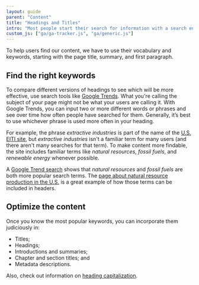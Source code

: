 ```yaml
---
layout: guide
parent: "Content"
title: "Headings and Titles"
intro: "Most people start their search for information with a search engine; but if they can't find your page, they won't read your content."
custom_js: ["ga/ga-tracker.js", "ga/generic.js"]
---
```


To help users find our content, we have to use their vocabulary and keywords, starting with the page title, summary, and first paragraph.

## Find the right keywords

To compare different versions of headings to see which will be more effective, use search tools like [Google Trends](https://www.google.com/trends). What you're calling the subject of your page might not be what your users are calling it. With Google Trends, you can input two or more different words or phrases and see over time how often people have searched for them. Generally, it’s best to use whichever phrase is used more often in your heading.

For example, the phrase _extractive industries_ is part of the name of the [U.S. EITI site](https://useiti.doi.gov/), but _extractive industries_ isn't a familiar term for many users (and there aren't  many searches for that term). To  make content more findable, the site includes familiar terms like _natural resources_, _fossil fuels_, and _renewable energy_ whenever possible.

A [Google Trend search](https://www.google.com/trends/explore?date=all&q=extractive%20industries,fossil%20fuels) shows that _natural resources_ and _fossil fuels_ are both more popular search terms. The [page about natural resource production in the U.S.](https://useiti.doi.gov/how-it-works/production/) is a great example of how those terms can be included in headers.

## Optimize the content

Once you know the most popular keywords, you can incorporate them judiciously in:

* Titles;
* Headings;
* Introductions and summaries;
* Chapter and section titles; and
* Metadata descriptions.

Also, check out information on [heading capitalization](../content/capitalization).
